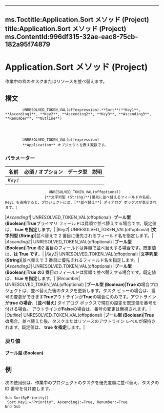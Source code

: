 

---
ms.Toctitle:Application.Sort メソッド (Project)
title:Application.Sort メソッド (Project)
ms.ContentId:996df315-32ae-eac8-75cb-182a95f74879
---
# Application.Sort メソッド (Project)




作業中の枠のタスクまたはリソースを並べ替えます。

## 構文

            UNRESOLVED_TOKEN_VAL(offexpression).**Sort**(**Key1**, **Ascending1**, **Key2**, **Ascending2**, **Key3**, **Ascending3**, **Renumber**, **Outline**)




            UNRESOLVED_TOKEN_VAL(offexpression)
            **Application** オブジェクトを表す変数です。

### パラメーター

|**名前**|**必須 / オプション**|**データ型**|**説明**|
|---|---|---|---|
|*Key1*|
                        UNRESOLVED_TOKEN_VAL(offoptional)
                      |**文字列型 (String)**|優先に並べ替えるフィールドの名前。Key1 を省略すると、プロジェクトには、[**並べ替え**] ダイアログ ボックスが表示されます。|
|*Ascending1*|
                        UNRESOLVED_TOKEN_VAL(offoptional)
                      |**ブール型 (Boolean)**|**True**プライマリ フィールドは昇順で並べ替えする場合です。既定値は、 **true を指定**します。|
|*Key2*|
                        UNRESOLVED_TOKEN_VAL(offoptional)
                      |**文字列型 (String)**|並べ替えで 2 番目に優先されるフィールド名を指定します。|
|*Ascending2*|
                        UNRESOLVED_TOKEN_VAL(offoptional)
                      |**ブール型 (Boolean)**|**True の**2 番目のフィールドは昇順で並べ替えする場合です。既定値は、**は True です**。|
|*Key3*|
                        UNRESOLVED_TOKEN_VAL(offoptional)
                      |**文字列型 (String)**|並べ替えで 3 番目に優先されるフィールド名を指定します。|
|*Ascending3*|
                        UNRESOLVED_TOKEN_VAL(offoptional)
                      |**ブール型 (Boolean)**|**True の**3 番目のフィールドは昇順で並べ替えする場合です。既定値は、 **true を指定**します。|
|*Renumber*|
                        UNRESOLVED_TOKEN_VAL(offoptional)
                      |**ブール型 (Boolean)**|**True の**場合プロジェクトは、並べ替えた後のタスクを更新します。タスク ビューの場合は、番号の変更ができます**True**アウトラインが**True**の場合にのみです。アウトラインが**true の場合**、[**並べ替え**] ダイアログ ボックスで現在の設定を既定値を番号を付ける場合。 アウトラインが**False**の場合は、番号の変更は無視されます。|
|*Outline*|
                        UNRESOLVED_TOKEN_VAL(offoptional)
                      |**ブール型 (Boolean)**|**True の**場合、並べ替えた後、タスクまたはリソースのアウトライン レベルが保持されます。既定値は、 **true を指定**します。|



### 戻り値
**ブール型 (Boolean)**





## 例
次の使用例は、作業中のプロジェクトのタスクを優先度順に並べ替え、タスクの ID 番号を付け直します。

```vba
Sub SortByPriority() 
 Sort Key1:="Priority", Ascending1:=True, Renumber:=True 
End Sub
```





